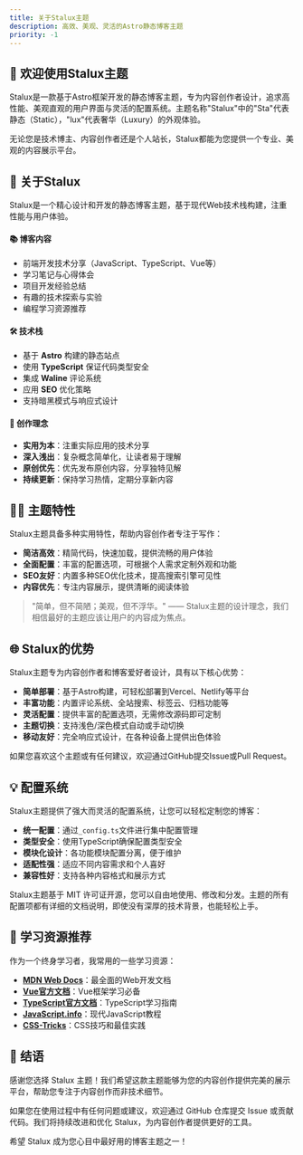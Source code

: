 ```yaml
---
title: 关于Stalux主题
description: 高效、美观、灵活的Astro静态博客主题
priority: -1
---
```


## 👋 欢迎使用Stalux主题

<div class="card">

Stalux是一款基于Astro框架开发的静态博客主题，专为内容创作者设计，追求高性能、美观直观的用户界面与灵活的配置系统。主题名称"Stalux"中的"Sta"代表静态（Static），"lux"代表奢华（Luxury）的外观体验。

无论您是技术博主、内容创作者还是个人站长，Stalux都能为您提供一个专业、美观的内容展示平台。

</div>

## 🚀 关于Stalux

Stalux是一个精心设计和开发的静态博客主题，基于现代Web技术栈构建，注重性能与用户体验。

<div class="timeline">

<div class="timeline-item">
  <h4>📚 博客内容</h4>
  <ul>
    <li>前端开发技术分享（JavaScript、TypeScript、Vue等）</li>
    <li>学习笔记与心得体会</li>
    <li>项目开发经验总结</li>
    <li>有趣的技术探索与实验</li>
    <li>编程学习资源推荐</li>
  </ul>
</div>

<div class="timeline-item">
  <h4>🛠️ 技术栈</h4>
  <ul>
    <li>基于 <strong>Astro</strong> 构建的静态站点</li>
    <li>使用 <strong>TypeScript</strong> 保证代码类型安全</li>
    <li>集成 <strong>Waline</strong> 评论系统</li>
    <li>应用 <strong>SEO</strong> 优化策略</li>
    <li>支持暗黑模式与响应式设计</li>
  </ul>
</div>

<div class="timeline-item">
  <h4>🌟 创作理念</h4>
  <ul>
    <li><strong>实用为本</strong>：注重实际应用的技术分享</li>
    <li><strong>深入浅出</strong>：复杂概念简单化，让读者易于理解</li>
    <li><strong>原创优先</strong>：优先发布原创内容，分享独特见解</li>
    <li><strong>持续更新</strong>：保持学习热情，定期分享新内容</li>
  </ul>
</div>

</div>

## 👨‍💻 主题特性

<div class="card">

Stalux主题具备多种实用特性，帮助内容创作者专注于写作：

- **简洁高效**：精简代码，快速加载，提供流畅的用户体验
- **全面配置**：丰富的配置选项，可根据个人需求定制外观和功能
- **SEO友好**：内置多种SEO优化技术，提高搜索引擎可见性
- **内容优先**：专注内容展示，提供清晰的阅读体验

</div>

<div class="highlight">

> "简单，但不简陋；美观，但不浮华。" —— Stalux主题的设计理念，我们相信最好的主题应该让用户的内容成为焦点。

</div>

## 🌐 Stalux的优势

Stalux主题专为内容创作者和博客爱好者设计，具有以下核心优势：

- **简单部署**：基于Astro构建，可轻松部署到Vercel、Netlify等平台
- **丰富功能**：内置评论系统、全站搜索、标签云、归档功能等
- **灵活配置**：提供丰富的配置选项，无需修改源码即可定制
- **主题切换**：支持浅色/深色模式自动或手动切换
- **移动友好**：完全响应式设计，在各种设备上提供出色体验

如果您喜欢这个主题或有任何建议，欢迎通过GitHub提交Issue或Pull Request。

## 💡 配置系统

Stalux主题提供了强大而灵活的配置系统，让您可以轻松定制您的博客：

- **统一配置**：通过`_config.ts`文件进行集中配置管理
- **类型安全**：使用TypeScript确保配置类型安全
- **模块化设计**：各功能模块配置分离，便于维护
- **适配性强**：适应不同内容需求和个人喜好
- **兼容性好**：支持各种内容格式和展示方式

<div class="card">

Stalux主题基于 MIT 许可证开源，您可以自由地使用、修改和分发。主题的所有配置项都有详细的文档说明，即使没有深厚的技术背景，也能轻松上手。

</div>

## 📖 学习资源推荐

作为一个终身学习者，我常用的一些学习资源：

- [**MDN Web Docs**](https://developer.mozilla.org/)：最全面的Web开发文档
- [**Vue官方文档**](https://vuejs.org/)：Vue框架学习必备
- [**TypeScript官方文档**](https://www.typescriptlang.org/docs/)：TypeScript学习指南
- [**JavaScript.info**](https://javascript.info/)：现代JavaScript教程
- [**CSS-Tricks**](https://css-tricks.com/)：CSS技巧和最佳实践

## 🙏 结语

感谢您选择 Stalux 主题！我们希望这款主题能够为您的内容创作提供完美的展示平台，帮助您专注于内容创作而非技术细节。

如果您在使用过程中有任何问题或建议，欢迎通过 GitHub 仓库提交 Issue 或贡献代码。我们将持续改进和优化 Stalux，为内容创作者提供更好的工具。

希望 Stalux 成为您心目中最好用的博客主题之一！

